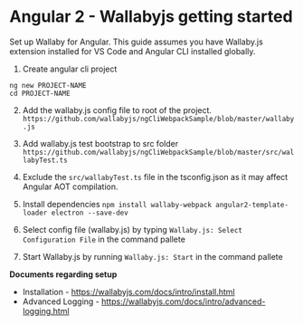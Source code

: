 # Angular 2 - Wallabyjs getting started
Set up Wallaby for Angular. This guide assumes you have Wallaby.js extension installed for VS Code and Angular CLI installed globally.

1. Create angular cli project
```
ng new PROJECT-NAME
cd PROJECT-NAME
````

2. Add the wallaby.js config file to root of the project.
`https://github.com/wallabyjs/ngCliWebpackSample/blob/master/wallaby.js`


3. Add wallaby.js test bootstrap to src folder
`https://github.com/wallabyjs/ngCliWebpackSample/blob/master/src/wallabyTest.ts`

4. Exclude the `src/wallabyTest.ts` file in the tsconfig.json as it may affect Angular AOT compilation.

4. Install dependencies
`npm install wallaby-webpack angular2-template-loader electron --save-dev`

5. Select config file (wallaby.js) by typing `Wallaby.js: Select Configuration File` in the command pallete

6. Start Wallaby.js by running `Wallaby.js: Start` in the command pallete

**Documents regarding setup**

* Installation - https://wallabyjs.com/docs/intro/install.html
* Advanced Logging - https://wallabyjs.com/docs/intro/advanced-logging.html